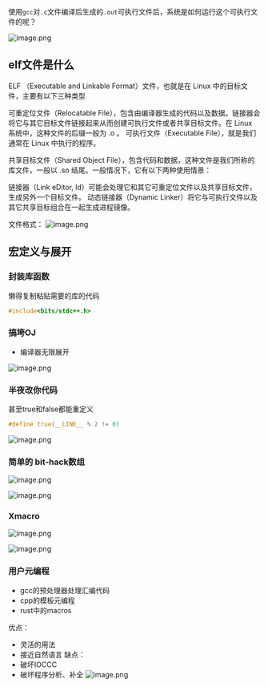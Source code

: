使用`gcc`对`.c`文件编译后生成的`.out`可执行文件后，系统是如何运行这个可执行文件的呢？

![image.png](https://pic-1257412153.cos.ap-nanjing.myqcloud.com/images/2023/12/29/20231229113549-cf6a18.png)

## elf文件是什么
ELF （Executable and Linkable Format）文件，也就是在 Linux 中的目标文件，主要有以下三种类型

可重定位文件（Relocatable File），包含由编译器生成的代码以及数据。链接器会将它与其它目标文件链接起来从而创建可执行文件或者共享目标文件。在 Linux 系统中，这种文件的后缀一般为 .o 。
可执行文件（Executable File），就是我们通常在 Linux 中执行的程序。

共享目标文件（Shared Object File），包含代码和数据，这种文件是我们所称的库文件，一般以 .so 结尾。一般情况下，它有以下两种使用情景：

链接器（Link eDitor, ld）可能会处理它和其它可重定位文件以及共享目标文件，生成另外一个目标文件。
动态链接器（Dynamic Linker）将它与可执行文件以及其它共享目标组合在一起生成进程镜像。


文件格式：
![image.png](https://pic-1257412153.cos.ap-nanjing.myqcloud.com/images/2023/12/29/20231229114107-c354c1.png)


## 宏定义与展开

### 封装库函数

懒得复制粘贴需要的库的代码
```c
#include<bits/stdc++.h>
```

### 搞垮OJ

- 编译器无限展开

![image.png](https://pic-1257412153.cos.ap-nanjing.myqcloud.com/images/2023/12/29/20231229121242-3f504b.png)

### 半夜改你代码

甚至true和false都能重定义
```c
#define true(__LINE__ % 2 != 0)
```


![image.png](https://pic-1257412153.cos.ap-nanjing.myqcloud.com/images/2023/12/29/20231229121139-0888a4.png)

### 简单的 bit-hack数组
![image.png](https://pic-1257412153.cos.ap-nanjing.myqcloud.com/images/2023/12/29/20231229121034-65ce7e.png)


![image.png](https://pic-1257412153.cos.ap-nanjing.myqcloud.com/images/2023/12/29/20231229121043-3aba25.png)


### Xmacro

![image.png](https://pic-1257412153.cos.ap-nanjing.myqcloud.com/images/2023/12/29/20231229121509-c40c83.png)

![image.png](https://pic-1257412153.cos.ap-nanjing.myqcloud.com/images/2023/12/29/20231229121532-eeb3c8.png)


### 用户元编程

- gcc的预处理器处理汇编代码
- cpp的模板元编程
- rust中的macros

优点：
- 灵活的用法
- 接近自然语言
缺点：
- 破坏IOCCC
- 破坏程序分析、补全
![image.png](https://pic-1257412153.cos.ap-nanjing.myqcloud.com/images/2023/12/29/20231229121731-946cc1.png)
